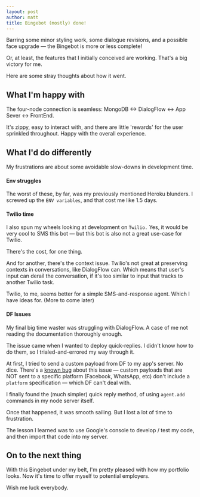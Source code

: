 ```yaml
---
layout: post
author: matt
title: Bingebot (mostly) done!
---
```


Barring some minor styling work, some dialogue revisions, and a possible face upgrade — the Bingebot is more or less complete!

Or, at least, the features that I initially conceived are working. That's a big victory for me.

Here are some stray thoughts about how it went.

## What I'm happy with

The four-node connection is seamless: MongoDB <-> DialogFlow <-> App Sever <-> FrontEnd. 

It's zippy, easy to interact with, and there are little 'rewards' for the user sprinkled throughout. Happy with the overall experience.

## What I'd do differently

My frustrations are about some avoidable slow-downs in development time.

#### Env struggles

The worst of these, by far, was my previously mentioned Heroku blunders. I screwed up the `ENV variables`, and that cost me like 1.5 days.

#### Twilio time

I also spun my wheels looking at development on `Twilio.` Yes, it would be very cool to SMS this bot — but this bot is also not a great use-case for Twilio. 

There's the cost, for one thing. 

And for another, there's the context issue. Twilio's not great at preserving contexts in conversations, like DialogFlow can. Which means that user's input can derail the conversation, if it's too similar to input that tracks to another Twilio task.

Twilio, to me, seems better for a simple SMS-and-response agent. Which I have ideas for. (More to come later)

#### DF Issues

My final big time waster was struggling with DialogFlow. A case of me not reading the documentation thoroughly enough.

The issue came when I wanted to deploy quick-replies. I didn't know how to do them, so I trialed-and-errored my way through it.

At first, I tried to send a custom payload from DF to my app's server. No dice. There's a [known bug](https://github.com/dialogflow/dialogflow-fulfillment-nodejs/issues/153) about this issue — custom payloads that are NOT sent to a specific platform (Facebook, WhatsApp, etc) don't include a `platform` specification — which DF can't deal with.

I finally found the (much simpler) quick reply method, of using `agent.add` commands in my node server itself. 

Once that happened, it was smooth sailing. But I lost a lot of time to frustration.

The lesson I learned was to use Google's console to develop / test my code, and then import that code into my server.


## On to the next thing

With this Bingebot under my belt, I'm pretty pleased with how my portfolio looks. Now it's time to offer myself to potential employers. 

Wish me luck everybody. 